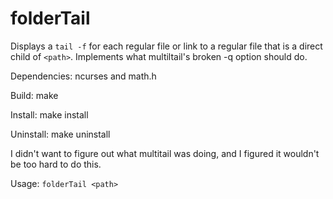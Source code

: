 folderTail
==========

Displays a `tail -f` for each regular file or link to a regular file that is a direct child of `<path>`.
Implements what multiltail's broken -q option should do.

Dependencies: ncurses and math.h

Build: make

Install: make install

Uninstall: make uninstall

I didn't want to figure out what multitail was doing, and I figured it wouldn't be too hard to do this.

Usage: `folderTail <path>`
